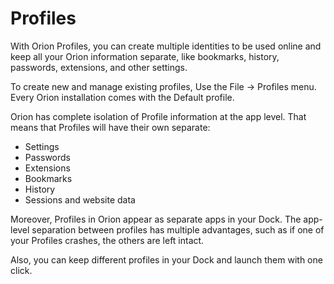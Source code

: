 # Profiles

With Orion Profiles, you can create multiple identities to be used online and keep all your Orion information separate, like bookmarks, history, passwords, extensions, and other settings.

To create new and manage existing profiles, Use the File -> Profiles menu. Every Orion installation comes with the Default profile.

Orion has complete isolation of Profile information at the app level. That means that Profiles will have their own separate:

- Settings
- Passwords
- Extensions
- Bookmarks
- History
- Sessions and website data

Moreover, Profiles in Orion appear as separate apps in your Dock. The app-level separation between profiles has multiple advantages, such as if one of your Profiles crashes, the others are left intact. 

Also, you can keep different profiles in your Dock and launch them with one click. 

